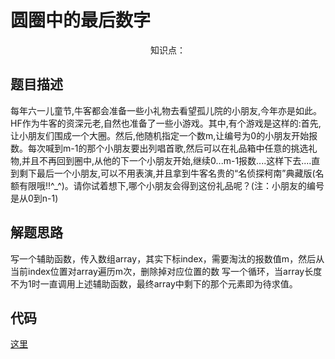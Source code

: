 # 圆圈中的最后数字

<center>知识点：</center>


## 题目描述
每年六一儿童节,牛客都会准备一些小礼物去看望孤儿院的小朋友,今年亦是如此。HF作为牛客的资深元老,自然也准备了一些小游戏。其中,有个游戏是这样的:首先,让小朋友们围成一个大圈。然后,他随机指定一个数m,让编号为0的小朋友开始报数。每次喊到m-1的那个小朋友要出列唱首歌,然后可以在礼品箱中任意的挑选礼物,并且不再回到圈中,从他的下一个小朋友开始,继续0...m-1报数....这样下去....直到剩下最后一个小朋友,可以不用表演,并且拿到牛客名贵的“名侦探柯南”典藏版(名额有限哦!!^_^)。请你试着想下,哪个小朋友会得到这份礼品呢？(注：小朋友的编号是从0到n-1)

## 解题思路

写一个辅助函数，传入数组array，其实下标index，需要淘汰的报数值m，然后从当前index位置对array遍历m次，删除掉对应位置的数
写一个循环，当array长度不为1时一直调用上述辅助函数，最终array中剩下的那个元素即为待求值。

## 代码

[这里](../Code/46.py)